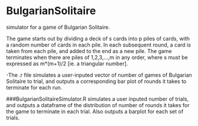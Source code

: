 # BulgarianSolitaire
simulator for a game of Bulgarian Solitaire.

The game starts out by dividing a deck of s cards into p piles of cards, with a random number of cards in each pile.
In each subsequent round, a card is taken from each pile, and added to the end as a new pile.
The game terminates when there are piles of 1,2,3,...,m in any order, where s must be expressed as m*(m+1)/2 [ie. a triangular number].

-The .r file simulates a user-inputed vector of number of games of Bulgarian Solitaire to trial, and outputs a corresponding bar plot of rounds it takes to terminate for each run.

###BulgarianSolitaireSimulator.R
simulates a user inputed number of trials, and outputs a dataframe of the distribution of number of rounds it takes for the game to terminate in each trial. Also outputs a barplot for each set of trials.

